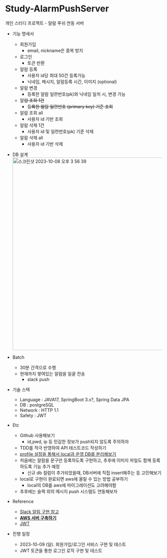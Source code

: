 # Study-AlarmPushServer
개인 스터디 프로젝트 - 알람 푸쉬 연동 서버

- 기능 명세서
    - 회원가입
        - email, nickname은 중복 방지
    - 로그인
        - 토큰 반환
    - 알람 등록
        - 사용자 id당 최대 50건 등록가능
        - 닉네임, 메시지, 알람등록 시간, 이미지 (optional)
    - 알람 변경
        - 등록한 알람 일련번호(pk)와 닉네임 일치 시, 변경 가능
    - 알~~람 조회 1건~~
        - ~~등록한 알람 일련번호 (primary key) 기준 조회~~
    - 알람 조회 all
        - 사용자 id 기반 조회
    - 알람 삭제 1건
        - 사용자 id 및 일련번호(pk) 기준 삭제
    - 알람 삭제 all
        - 사용자 id 기반 삭제
- DB 설계
    <img width="619" alt="스크린샷 2023-10-08 오후 3 56 39" src="https://github.com/fktk8956/Study-AlarmPushServer/assets/41321260/f1732dd1-9480-49cf-b5b2-038c05bae6cd">

- Batch
    - 30분 간격으로 수행
    - 현재까지 쌓여있는 알람을 일괄 전송
        - slack push
- 기술 스택
    - Language : JAVA17, SpringBoot 3.x?, Spring Data JPA
    - DB : postgreSQL
    - Network : HTTP 1.1
    - Safety : JWT
- Etc
    - Github 사용해보기
        - id,pwd, ip 등 민감한 정보가 push되지 않도록 주의하자
    - TDD를 적극 반영하여 API 테스트코드 작성하기
    - [profile 설정을 통해서 local과 운영 DB를 분리해보기](https://zzang9ha.tistory.com/348)
    - 처음에는 알람을 문구만 등록하도록 구현하고, 추후에 이미지 파일도 함께 등록하도록 기능 추가 예정
        - 신규 db 컬럼이 추가되었을때, DB서버에 직접 insert해주는 등 고민해보기
    - local로 구현이 완료되면 aws에 올릴 수 있는 방법 공부하기
        - local의 DB를 aws에 마이그레이션도 고려해야함
    - 추후에는 슬랙 외의 메시지 push 시스템도 연동해보자
- Reference
    - [Slack 알림 구현 참고](https://develop-writing.tistory.com/142)
    - **[AWS 서버 구축하기](https://hermeslog.tistory.com/671)**
    - [JWT](https://thalals.tistory.com/436)
- 진행 일정
    - 2023-10-09 (일). 회원가입/로그인 서비스 구현 및 테스트
    - JWT 토큰을 통한 로그인 로직 구현 및 테스트
